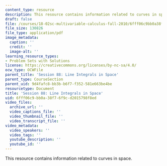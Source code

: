 ```yaml
---
content_type: resource
description: This resource contains information related to curves in space.
draft: false
file: /courses/18-02sc-multivariable-calculus-fall-2010/6fff06c9bb0a38f76f9cd2015798f8ed_MIT18_02SC_MNotes_v11.pdf
file_size: 130826
file_type: application/pdf
image_metadata:
  caption: ''
  credit: ''
  image-alt: ''
learning_resource_types:
- Problem Sets with Solutions
license: https://creativecommons.org/licenses/by-nc-sa/4.0/
ocw_type: OCWFile
parent_title: 'Session 88: Line Integrals in Space'
parent_type: CourseSection
parent_uid: 9d4fafc8-bb3b-b6f7-f352-581e663be4be
resourcetype: Document
title: 'Session 88: Line Integrals in Space'
uid: 6fff06c9-bb0a-38f7-6f9c-d2015798f8ed
video_files:
  archive_url: ''
  video_captions_file: ''
  video_thumbnail_file: ''
  video_transcript_file: ''
video_metadata:
  video_speakers: ''
  video_tags: ''
  youtube_description: ''
  youtube_id: ''
---
```

This resource contains information related to curves in space.